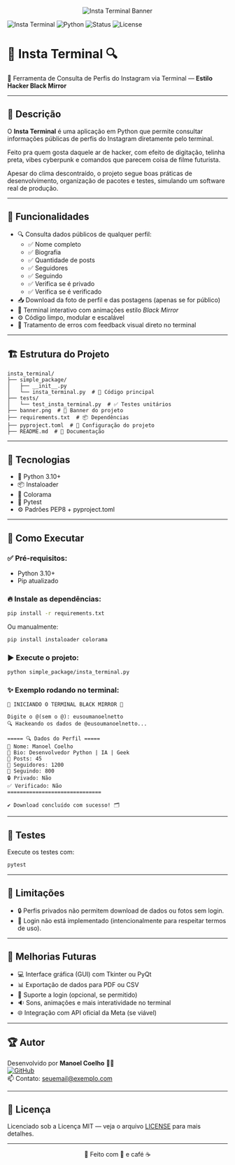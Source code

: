 <p align="center">
  <img src="./banner.png" alt="Insta Terminal Banner" />
</p>

![Insta Terminal](https://img.shields.io/badge/InstaTerminal-BlackMirror%20Mode-000000?style=for-the-badge&logo=python&logoColor=white)
![Python](https://img.shields.io/badge/Python-3.10+-blue?style=for-the-badge&logo=python)
![Status](https://img.shields.io/badge/Status-Em%20Desenvolvimento-yellow?style=for-the-badge)
![License](https://img.shields.io/badge/License-MIT-green?style=for-the-badge)

# 🚀 Insta Terminal 🔍  
🧠 Ferramenta de Consulta de Perfis do Instagram via Terminal — **Estilo Hacker Black Mirror**

---

## 📑 Descrição

O **Insta Terminal** é uma aplicação em Python que permite consultar informações públicas de perfis do Instagram diretamente pelo terminal.

Feito pra quem gosta daquele ar de hacker, com efeito de digitação, telinha preta, vibes cyberpunk e comandos que parecem coisa de filme futurista.  

Apesar do clima descontraído, o projeto segue boas práticas de desenvolvimento, organização de pacotes e testes, simulando um software real de produção.

---

## 🎯 Funcionalidades

- 🔍 Consulta dados públicos de qualquer perfil:
  - ✅ Nome completo
  - ✅ Biografia
  - ✅ Quantidade de posts
  - ✅ Seguidores
  - ✅ Seguindo
  - ✅ Verifica se é privado
  - ✅ Verifica se é verificado
- 📥 Download da foto de perfil e das postagens (apenas se for público)
- 🧠 Terminal interativo com animações estilo *Black Mirror*
- ⚙️ Código limpo, modular e escalável
- 🚫 Tratamento de erros com feedback visual direto no terminal

---

## 🏗️ Estrutura do Projeto

```
insta_terminal/
├── simple_package/
│   ├── __init__.py
│   └── insta_terminal.py  # 🚀 Código principal
├── tests/
│   └── test_insta_terminal.py  # ✅ Testes unitários
├── banner.png  # 🎨 Banner do projeto
├── requirements.txt  # 📦 Dependências
├── pyproject.toml  # 🔧 Configuração do projeto
├── README.md  # 📖 Documentação
```

---

## 🚀 Tecnologias

- 🐍 Python 3.10+
- 📦 Instaloader
- 🎨 Colorama
- 🔧 Pytest
- ⚙️ Padrões PEP8 + pyproject.toml

---

## 🧠 Como Executar

### ✅ Pré-requisitos:
- Python 3.10+
- Pip atualizado

### 🔥 Instale as dependências:
```bash
pip install -r requirements.txt
```

Ou manualmente:
```bash
pip install instaloader colorama
```

### ▶️ Execute o projeto:
```bash
python simple_package/insta_terminal.py
```

### ✨ Exemplo rodando no terminal:
```
🚀 INICIANDO O TERMINAL BLACK MIRROR 🚀

Digite o @(sem o @): eusoumanoelnetto
🔍 Hackeando os dados de @eusoumanoelnetto...

===== 🔍 Dados do Perfil =====
👤 Nome: Manoel Coelho
📝 Bio: Desenvolvedor Python | IA | Geek
📸 Posts: 45
🧠 Seguidores: 1200
🔗 Seguindo: 800
🔒 Privado: Não
✅ Verificado: Não
==============================

✔️ Download concluído com sucesso! 🗂️
```

---

## 🧪 Testes
Execute os testes com:
```bash
pytest
```

---

## 🚧 Limitações

- 🔒 Perfis privados não permitem download de dados ou fotos sem login.
- 🚫 Login não está implementado (intencionalmente para respeitar termos de uso).

---

## 🌟 Melhorias Futuras

- 💻 Interface gráfica (GUI) com Tkinter ou PyQt
- 📊 Exportação de dados para PDF ou CSV
- 🔑 Suporte a login (opcional, se permitido)
- 🔉 Sons, animações e mais interatividade no terminal
- 🌐 Integração com API oficial da Meta (se viável)

---

## 🏆 Autor

Desenvolvido por **Manoel Coelho** 🧠🚀  
[![GitHub](https://img.shields.io/badge/GitHub-eusoumanoelnetto-000?style=for-the-badge&logo=github)](https://github.com/eusoumanoelnetto)  
📫 Contato: [seuemail@exemplo.com](mailto:seuemail@exemplo.com)

---

## 📜 Licença

Licenciado sob a Licença MIT — veja o arquivo [LICENSE](LICENSE) para mais detalhes.

---

<p align="center">
  🚀 Feito com 🧠 e café ☕
</p>

